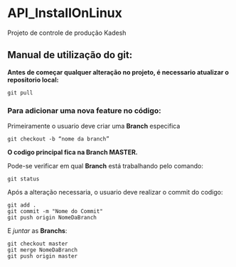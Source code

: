 # API_InstallOnLinux
Projeto de controle de produção Kadesh

## Manual de utilização do git:

**Antes de começar qualquer alteração no projeto, é necessario atualizar o repositorio local:**
```
git pull
```

### Para adicionar uma nova feature no código:

Primeiramente o usuario deve criar uma **Branch** especifica
```
git checkout -b “nome da branch”
```
**O codigo principal fica na Branch MASTER.**

Pode-se verificar em qual **Branch** está trabalhando pelo comando:
```
git status
```
Após a alteração necessaria, o usuario deve realizar o commit do codigo:
```
git add .
git commit -m "Nome do Commit"
git push origin NomeDaBranch
```
E *juntar* as **Branchs**:
```
git checkout master
git merge NomeDaBranch
git push origin master
```
